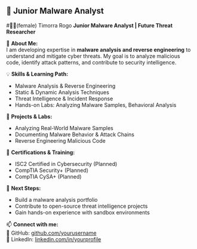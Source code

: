 ## 🔹 Junior Malware Analyst

#👩‍💻(female) Timorra Rogo 
**Junior Malware Analyst | Future Threat Researcher**  

📌 **About Me:**  
I am developing expertise in **malware analysis and reverse engineering** to understand and mitigate cyber threats. 
My goal is to analyze malicious code, identify attack patterns, and contribute to security intelligence.

💡 **Skills & Learning Path:**  
- Malware Analysis & Reverse Engineering  
- Static & Dynamic Analysis Techniques  
- Threat Intelligence & Incident Response  
- Hands-on Labs: Analyzing Malware Samples, Behavioral Analysis  

📂 **Projects & Labs:**  
- Analyzing Real-World Malware Samples  
- Documenting Malware Behavior & Attack Chains  
- Reverse Engineering Malicious Code  

📜 **Certifications & Training:**  
- ISC2 Certified in Cybersecurity (Planned)
- CompTIA Security+ (Planned)
- CompTIA CySA+ (Planned)  

🚀 **Next Steps:**  
- Build a malware analysis portfolio  
- Contribute to open-source threat intelligence projects  
- Gain hands-on experience with sandbox environments  

📫 **Connect with me:**  
🔗 GitHub: [github.com/yourusername](https://github.com/yourusername)  
💼 LinkedIn: [linkedin.com/in/yourprofile](https://linkedin.com/in/yourprofile)  
```
